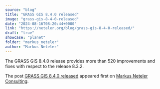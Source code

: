 ```yaml
---
source: "blog"
title: "GRASS GIS 8.4.0 released"
image: "grass-gis-8-4-0-released"
date: "2024-08-16T08:20:44+0000"
link: "https://neteler.org/blog/grass-gis-8-4-0-released/"
draft: "true"
showcase: "planet"
folder: "markus_neteler"
author: "Markus Neteler"
---
```


<p>The GRASS GIS 8.4.0 release provides more than 520 improvements and fixes with respect to the release 8.3.2.</p>
<p>The post <a href="https://neteler.org/blog/grass-gis-8-4-0-released/">GRASS GIS 8.4.0 released</a> appeared first on <a href="https://neteler.org">Markus Neteler Consulting</a>.</p>
